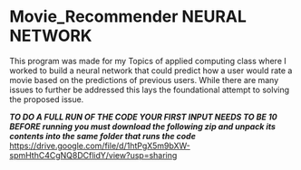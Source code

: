 # Movie_Recommender NEURAL NETWORK

This program was made for my Topics of applied computing class where I worked to build a neural network that could predict how a user would rate a movie based on the predictions of previous users. While there are many issues to further be addressed this lays the foundational attempt to solving the proposed issue.

***TO DO A FULL RUN OF THE CODE YOUR FIRST INPUT NEEDS TO BE 10***
***BEFORE running you must download the following zip and unpack its contents into the same folder that runs the code***
https://drive.google.com/file/d/1htPgX5m9bXW-spmHthC4CgNQ8DCflidY/view?usp=sharing
